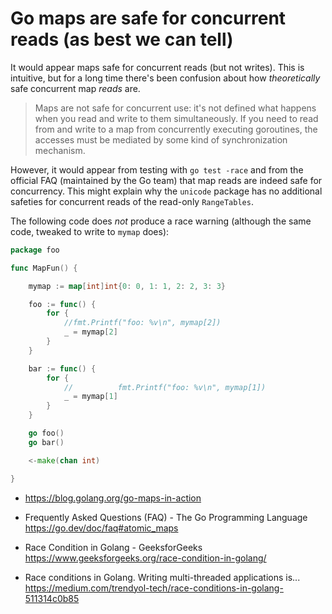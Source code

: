 # Go maps are safe for concurrent reads (as best we can tell)

It would appear maps safe for concurrent reads (but not writes). This is intuitive, but for a long time there's been confusion about how *theoretically* safe concurrent map *reads* are.

> Maps are not safe for concurrent use: it's not defined what happens when you read and write to them simultaneously. If you need to read from and write to a map from concurrently executing goroutines, the accesses must be mediated by some kind of synchronization mechanism.

However, it would appear from testing with `go test -race` and from the official FAQ (maintained by the Go team) that map reads are indeed safe for concurrency. This might explain why the `unicode` package has no additional safeties for concurrent reads of the read-only `RangeTables`.

The following code does *not* produce a race warning (although the same code, tweaked to write to `mymap` does):

```go
package foo

func MapFun() {

	mymap := map[int]int{0: 0, 1: 1, 2: 2, 3: 3}

	foo := func() {
		for {
			//fmt.Printf("foo: %v\n", mymap[2])
			_ = mymap[2]
		}
	}

	bar := func() {
		for {
			//			fmt.Printf("foo: %v\n", mymap[1])
			_ = mymap[1]
		}
	}

	go foo()
	go bar()

	<-make(chan int)

}
```

* <https://blog.golang.org/go-maps-in-action>

* Frequently Asked Questions (FAQ) - The Go Programming Language  
  <https://go.dev/doc/faq#atomic_maps>
* Race Condition in Golang - GeeksforGeeks  
  <https://www.geeksforgeeks.org/race-condition-in-golang/>
* Race conditions in Golang. Writing multi-threaded applications is...  
  <https://medium.com/trendyol-tech/race-conditions-in-golang-511314c0b85>

